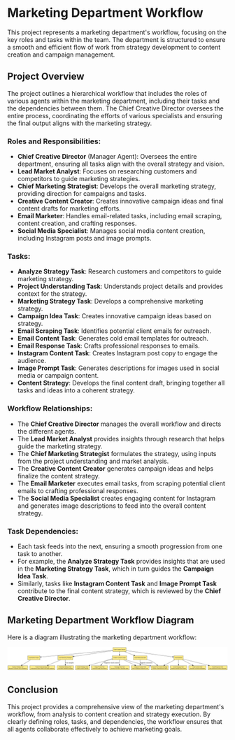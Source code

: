 
# Marketing Department Workflow

This project represents a marketing department's workflow, focusing on the key roles and tasks within the team. The department is structured to ensure a smooth and efficient flow of work from strategy development to content creation and campaign management.

## Project Overview

The project outlines a hierarchical workflow that includes the roles of various agents within the marketing department, including their tasks and the dependencies between them. The Chief Creative Director oversees the entire process, coordinating the efforts of various specialists and ensuring the final output aligns with the marketing strategy.

### Roles and Responsibilities:

- **Chief Creative Director** (Manager Agent): Oversees the entire department, ensuring all tasks align with the overall strategy and vision.
- **Lead Market Analyst**: Focuses on researching customers and competitors to guide marketing strategies.
- **Chief Marketing Strategist**: Develops the overall marketing strategy, providing direction for campaigns and tasks.
- **Creative Content Creator**: Creates innovative campaign ideas and final content drafts for marketing efforts.
- **Email Marketer**: Handles email-related tasks, including email scraping, content creation, and crafting responses.
- **Social Media Specialist**: Manages social media content creation, including Instagram posts and image prompts.

### Tasks:

- **Analyze Strategy Task**: Research customers and competitors to guide marketing strategy.
- **Project Understanding Task**: Understands project details and provides context for the strategy.
- **Marketing Strategy Task**: Develops a comprehensive marketing strategy.
- **Campaign Idea Task**: Creates innovative campaign ideas based on strategy.
- **Email Scraping Task**: Identifies potential client emails for outreach.
- **Email Content Task**: Generates cold email templates for outreach.
- **Email Response Task**: Crafts professional responses to emails.
- **Instagram Content Task**: Creates Instagram post copy to engage the audience.
- **Image Prompt Task**: Generates descriptions for images used in social media or campaign content.
- **Content Strategy**: Develops the final content draft, bringing together all tasks and ideas into a coherent strategy.

### Workflow Relationships:

- The **Chief Creative Director** manages the overall workflow and directs the different agents.
- The **Lead Market Analyst** provides insights through research that helps guide the marketing strategy.
- The **Chief Marketing Strategist** formulates the strategy, using inputs from the project understanding and market analysis.
- The **Creative Content Creator** generates campaign ideas and helps finalize the content strategy.
- The **Email Marketer** executes email tasks, from scraping potential client emails to crafting professional responses.
- The **Social Media Specialist** creates engaging content for Instagram and generates image descriptions to feed into the overall content strategy.

### Task Dependencies:

- Each task feeds into the next, ensuring a smooth progression from one task to another. 
- For example, the **Analyze Strategy Task** provides insights that are used in the **Marketing Strategy Task**, which in turn guides the **Campaign Idea Task**.
- Similarly, tasks like **Instagram Content Task** and **Image Prompt Task** contribute to the final content strategy, which is reviewed by the **Chief Creative Director**.

  
## Marketing Department Workflow Diagram

Here is a diagram illustrating the marketing department workflow:

![Marketing Department Workflow](mareting_dept/diagram.png)

## Conclusion

This project provides a comprehensive view of the marketing department's workflow, from analysis to content creation and strategy execution. By clearly defining roles, tasks, and dependencies, the workflow ensures that all agents collaborate effectively to achieve marketing goals.

